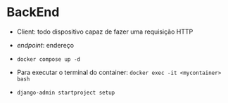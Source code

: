 # BackEnd
* Client: todo dispositivo capaz de fazer uma requisição HTTP
* *endpoint*: endereço

* `docker compose up -d`

* Para executar o terminal do container: `docker exec -it <mycontainer> bash`
* `django-admin startproject setup`